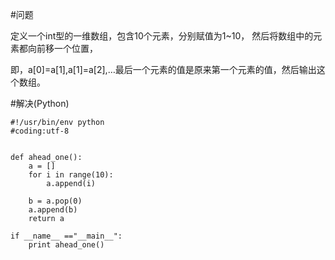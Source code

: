 #问题

定义一个int型的一维数组，包含10个元素，分别赋值为1~10， 然后将数组中的元素都向前移一个位置，

即，a[0]=a[1],a[1]=a[2],…最后一个元素的值是原来第一个元素的值，然后输出这个数组。

#解决(Python)

	#!/usr/bin/env python
	#coding:utf-8
	
	
	def ahead_one():
	    a = []
	    for i in range(10):
	        a.append(i)
	
	    b = a.pop(0)
	    a.append(b)
	    return a
	
	if __name__ =="__main__":
	    print ahead_one()
